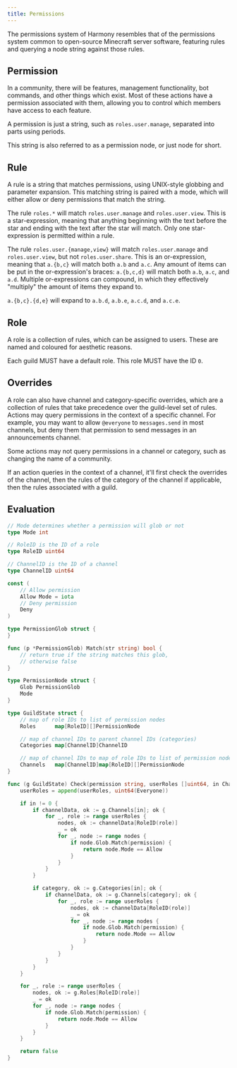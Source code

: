 ```yaml
---
title: Permissions
---
```


The permissions system of Harmony resembles that of the permissions system common
to open-source Minecraft server software, featuring rules and querying a node string
against those rules.

## Permission

In a community, there will be features, management functionality, bot commands, and other things which exist.
Most of these actions have a permission associated with them, allowing you to control which members have access to each feature.

A permission is just a string, such as `roles.user.manage`, separated into parts using periods.

This string is also referred to as a permission node, or just node for short.

## Rule

A rule is a string that matches permissions, using UNIX-style globbing and parameter expansion.
This matching string is paired with a mode, which will either allow or deny permissions that match the string.

The rule `roles.*` will match `roles.user.manage` and `roles.user.view`.
This is a star-expression, meaning that anything beginning with the text before the star and ending with the text after the star will match.
Only one star-expression is permitted within a rule.

The rule `roles.user.{manage,view}` will match `roles.user.manage` and `roles.user.view`, but not `roles.user.share`.
This is an or-expression, meaning that `a.{b,c}` will match both `a.b` and `a.c`.
Any amount of items can be put in the or-expression's braces: `a.{b,c,d}` will match both `a.b`, `a.c`, and `a.d`.
Multiple or-expressions can compound, in which they effectively "multiply" the amount of items they expand to.

`a.{b,c}.{d,e}` will expand to `a.b.d`, `a.b.e`, `a.c.d`, and `a.c.e`.

## Role

A role is a collection of rules, which can be assigned to users.
These are named and coloured for aesthetic reasons.

Each guild MUST have a default role. This role MUST have the ID `0`.

## Overrides

A role can also have channel and category-specific overrides, which are a collection of rules that take precedence over the guild-level set of rules.
Actions may query permissions in the context of a specific channel.
For example, you may want to allow `@everyone` to `messages.send` in most channels, but deny them that permission to send messages in an announcements channel.

Some actions may not query permissions in a channel or category, such as changing the name of a community.

If an action queries in the context of a channel, it'll first check the overrides of the channel, then the rules of the category of the channel if applicable, then the rules associated with a guild.

## Evaluation

```go
// Mode determines whether a permission will glob or not
type Mode int

// RoleID is the ID of a role
type RoleID uint64

// ChannelID is the ID of a channel
type ChannelID uint64

const (
    // Allow permission
    Allow Mode = iota
    // Deny permission
    Deny
)

type PermissionGlob struct {
}

func (p *PermissionGlob) Match(str string) bool {
    // return true if the string matches this glob,
    // otherwise false
}

type PermissionNode struct {
    Glob PermissionGlob
    Mode
}

type GuildState struct {
    // map of role IDs to list of permission nodes
    Roles      map[RoleID][]PermissionNode

    // map of channel IDs to parent channel IDs (categories)
    Categories map[ChannelID]ChannelID

    // map of channel IDs to map of role IDs to list of permission nodes
    Channels   map[ChannelID]map[RoleID][]PermissionNode
}

func (g GuildState) Check(permission string, userRoles []uint64, in ChannelID) bool {
    userRoles = append(userRoles, uint64(Everyone))

    if in != 0 {
        if channelData, ok := g.Channels[in]; ok {
            for _, role := range userRoles {
                nodes, ok := channelData[RoleID(role)]
                _ = ok
                for _, node := range nodes {
                    if node.Glob.Match(permission) {
                        return node.Mode == Allow
                    }
                }
            }
        }

        if category, ok := g.Categories[in]; ok {
            if channelData, ok := g.Channels[category]; ok {
                for _, role := range userRoles {
                    nodes, ok := channelData[RoleID(role)]
                    _ = ok
                    for _, node := range nodes {
                        if node.Glob.Match(permission) {
                            return node.Mode == Allow
                        }
                    }
                }
            }
        }
    }

    for _, role := range userRoles {
        nodes, ok := g.Roles[RoleID(role)]
        _ = ok
        for _, node := range nodes {
            if node.Glob.Match(permission) {
                return node.Mode == Allow
            }
        }
    }

    return false
}
```